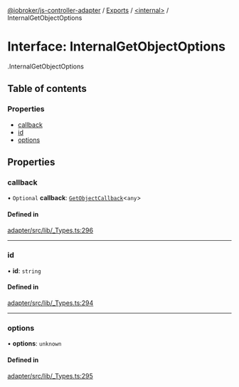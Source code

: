 [@iobroker/js-controller-adapter](../README.md) / [Exports](../modules.md) / [<internal\>](../modules/internal_.md) / InternalGetObjectOptions

# Interface: InternalGetObjectOptions

[<internal>](../modules/internal_.md).InternalGetObjectOptions

## Table of contents

### Properties

- [callback](internal_.InternalGetObjectOptions.md#callback)
- [id](internal_.InternalGetObjectOptions.md#id)
- [options](internal_.InternalGetObjectOptions.md#options)

## Properties

### callback

• `Optional` **callback**: [`GetObjectCallback`](../modules/internal_.md#getobjectcallback)<`any`\>

#### Defined in

[adapter/src/lib/_Types.ts:296](https://github.com/ioBroker/ioBroker.js-controller/blob/5d3ad273/packages/adapter/src/lib/_Types.ts#L296)

___

### id

• **id**: `string`

#### Defined in

[adapter/src/lib/_Types.ts:294](https://github.com/ioBroker/ioBroker.js-controller/blob/5d3ad273/packages/adapter/src/lib/_Types.ts#L294)

___

### options

• **options**: `unknown`

#### Defined in

[adapter/src/lib/_Types.ts:295](https://github.com/ioBroker/ioBroker.js-controller/blob/5d3ad273/packages/adapter/src/lib/_Types.ts#L295)
